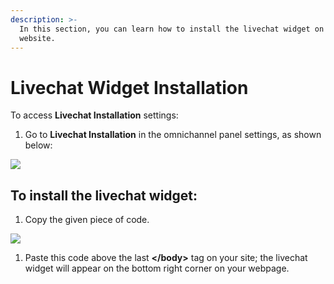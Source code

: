 ```yaml
---
description: >-
  In this section, you can learn how to install the livechat widget on your
  website.
---
```


# Livechat Widget Installation

To access **Livechat Installation** settings:

1. Go to **Livechat Installation** in the omnichannel panel settings, as shown below:

![](../../../.gitbook/assets/0%20%2810%29.png)

## To install the livechat widget:

1. Copy the given piece of code.

![](../../../.gitbook/assets/1%20%2811%29.png)

1. Paste this code above the last **&lt;/body&gt;** tag on your site; the livechat widget will appear on the bottom right corner on your webpage.

